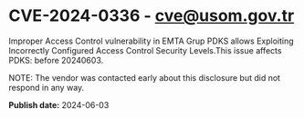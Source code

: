 # CVE-2024-0336 - cve@usom.gov.tr

Improper Access Control vulnerability in EMTA Grup PDKS allows Exploiting Incorrectly Configured Access Control Security Levels.This issue affects PDKS: before 20240603. 

NOTE: The vendor was contacted early about this disclosure but did not respond in any way.

**Publish date:** 2024-06-03
